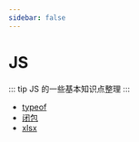 ```yaml
---
sidebar: false
---
```


# JS

::: tip
JS 的一些基本知识点整理
:::

- [typeof](/js/typeof.md)
- [闭包](/js/closure.md)
- [xlsx](/js/xlsx.md)
